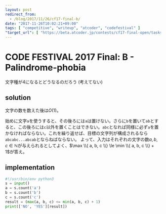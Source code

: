 ```yaml
---
layout: post
redirect_from:
  - /blog/2017/11/26/cf17-final-b/
date: "2017-11-26T10:02:21+09:00"
tags: [ "competitive", "writeup", "atcoder", "codefestival" ]
"target_url": [ "https://beta.atcoder.jp/contests/cf17-final-open/tasks/cf17_final_b" ]
---
```


# CODE FESTIVAL 2017 Final: B - Palindrome-phobia

文字種が$4$になるとどうなるのだろう (考えてない)

## solution

文字の数を数えた後は$O(1)$。

始めに文字`a`を使うすると、その後ろには`a`は置けない。さらに`b`を置いて`ab`とすると、この後ろには`c`以外を置くことはできない。`abc`となれば同様に必ず`a`を置かなければならない。これを繰り返せば、目標の文字列が構成されるなら`abcabc...abcab`とならねばならない。
よって、入力はそれぞれの文字の数$a, b, c \in \mathbb{N}$が与えられるとしてよく、$\max \\{ a, b, c \\} \le \min \\{ a, b, c \\} + 1$が答え。

## implementation

``` python
#!/usr/bin/env python3
s = input()
a = s.count('a')
b = s.count('b')
c = s.count('c')
result = (max(a, b, c) <= min(a, b, c) + 1)
print(['NO', 'YES'][result])
```
